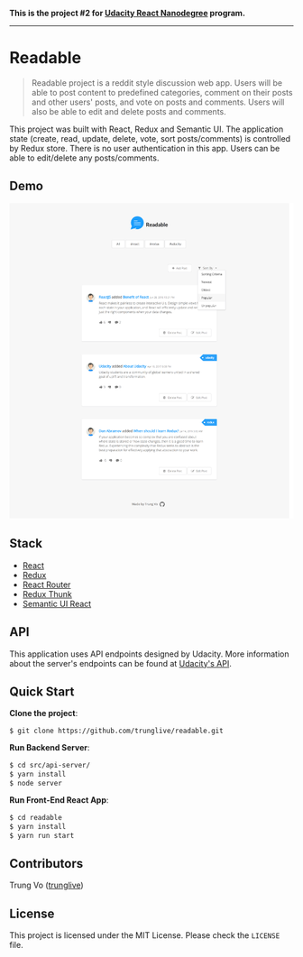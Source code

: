 **This is the project #2 for [Udacity React Nanodegree](https://www.udacity.com/course/react-nanodegree--nd019) program.**

---

# Readable

> Readable project is a reddit style discussion web app. Users will be able to post content to predefined categories, comment on their posts and other users' posts, and vote on posts and comments. Users will also be able to edit and delete posts and comments.

This project was built with React, Redux and Semantic UI. The application state (create, read, update, delete, vote, sort posts/comments) is controlled by Redux store. There is no user authentication in this app. Users can be able to edit/delete any posts/comments.

## Demo

![screenshot](screenshot.png)

## Stack

* [React](https://github.com/facebook/react)
* [Redux](https://github.com/reactjs/redux)
* [React Router](https://github.com/ReactTraining/react-router)
* [Redux Thunk](https://github.com/gaearon/redux-thunk)
* [Semantic UI React](https://react.semantic-ui.com/introduction)

## API

This application uses API endpoints designed by Udacity. More information about the server's endpoints can be found at [Udacity's API](https://github.com/udacity/reactnd-project-readable-starter/blob/master/README.md).

## Quick Start

**Clone the project**:

```shell
$ git clone https://github.com/trunglive/readable.git
```

**Run Backend Server**:

```shell
$ cd src/api-server/
$ yarn install
$ node server
```

**Run Front-End React App**:

```shell
$ cd readable
$ yarn install
$ yarn run start
```

## Contributors

Trung Vo ([trunglive](https://github.com/trunglive))

## License

This project is licensed under the MIT License. Please check the `LICENSE` file.
